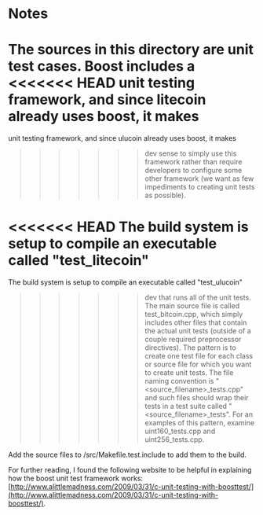 # Notes
The sources in this directory are unit test cases.  Boost includes a
<<<<<<< HEAD
unit testing framework, and since litecoin already uses boost, it makes
=======
unit testing framework, and since ulucoin already uses boost, it makes
>>>>>>> dev
sense to simply use this framework rather than require developers to
configure some other framework (we want as few impediments to creating
unit tests as possible).

<<<<<<< HEAD
The build system is setup to compile an executable called "test_litecoin"
=======
The build system is setup to compile an executable called "test_ulucoin"
>>>>>>> dev
that runs all of the unit tests.  The main source file is called
test_bitcoin.cpp, which simply includes other files that contain the
actual unit tests (outside of a couple required preprocessor
directives).  The pattern is to create one test file for each class or
source file for which you want to create unit tests.  The file naming
convention is "<source_filename>_tests.cpp" and such files should wrap
their tests in a test suite called "<source_filename>_tests".  For an
examples of this pattern, examine uint160_tests.cpp and
uint256_tests.cpp.

Add the source files to /src/Makefile.test.include to add them to the build.

For further reading, I found the following website to be helpful in
explaining how the boost unit test framework works:
[http://www.alittlemadness.com/2009/03/31/c-unit-testing-with-boosttest/](http://www.alittlemadness.com/2009/03/31/c-unit-testing-with-boosttest/).
